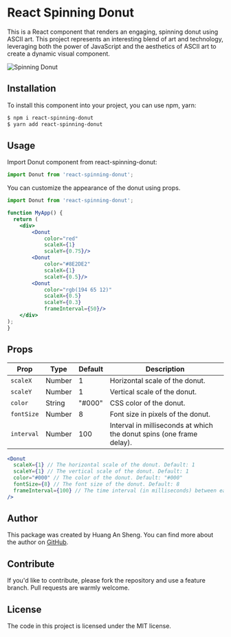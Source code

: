 # React Spinning Donut

This is a React component that renders an engaging, spinning donut using ASCII art. This project represents an interesting blend of art and technology, leveraging both the power of JavaScript and the aesthetics of ASCII art to create a dynamic visual component.

![Spinning Donut](https://media1.giphy.com/media/v1.Y2lkPTc5MGI3NjExNTUzMjc3YWM3MWE3MjhhODQxY2ZlMDQyMGIzNTY1OWI5NjkwMTA1MSZlcD12MV9pbnRlcm5hbF9naWZzX2dpZklkJmN0PWc/jo8b22iDLLuQAVF2yD/giphy.gif)

## Installation

To install this component into your project, you can use npm, yarn:

```bash
$ npm i react-spinning-donut
$ yarn add react-spinning-donut
```

## Usage

Import Donut component from react-spinning-donut:

```jsx
import Donut from 'react-spinning-donut';
```

You can customize the appearance of the donut using props.

```jsx
import Donut from 'react-spinning-donut';

function MyApp() {
  return (
    <div>
        <Donut
            color="red"
            scaleX={1}
            scaleY={0.75}/>
        <Donut
            color="#8E2DE2"
            scaleX={1}
            scaleY={0.5}/>
        <Donut
            color="rgb(194 65 12)"
            scaleX={0.5}
            scaleY={0.3}
            frameInterval={50}/>
    </div>
);
}
```

## Props

| Prop       | Type   | Default   | Description                                                         |
|------------|--------|-----------|---------------------------------------------------------------------|
| `scaleX`   | Number | 1         | Horizontal scale of the donut.                                      |
| `scaleY`   | Number | 1         | Vertical scale of the donut.                                        |
| `color`    | String | "#000"    | CSS color of the donut.                                             |
| `fontSize` | Number | 8         | Font size in pixels of the donut.                                   |
| `interval` | Number | 100       | Interval in milliseconds at which the donut spins (one frame delay). |

```jsx
<Donut 
  scaleX={1} // The horizontal scale of the donut. Default: 1
  scaleY={1} // The vertical scale of the donut. Default: 1
  color="#000" // The color of the donut. Default: "#000"
  fontSize={8} // The font size of the donut. Default: 8
  frameInterval={100} // The time interval (in milliseconds) between each frame. Default: 100
/>
```

## Author

This package was created by Huang An Sheng. You can find more about the author on [GitHub](https://github.com/andy19910102).

## Contribute

If you'd like to contribute, please fork the repository and use a feature branch. Pull requests are warmly welcome.

## License

The code in this project is licensed under the MIT license.